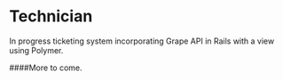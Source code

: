 # Technician

In progress ticketing system incorporating Grape API in Rails with a view using Polymer.

####More to come.